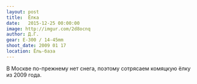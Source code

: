 ```yaml
---
layout: post
title:  Ёлка
date:   2015-12-25 00:00:00
image: http://imgur.com/2d8ocnq
author: Д.Г.
gear: E-300 / 14-45mm
shoot_date: 2009 01 17
location: Ёль-база
---
```


В Москве по-прежнему нет снега, поэтому сотрясаем комяцкую ёлку из 2009 года.

